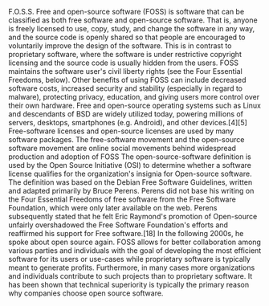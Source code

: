 
F.O.S.S.
Free and open-source software (FOSS) is software that can be classified as both free software and open-source software. That is, anyone is freely licensed to use, copy, study, and change the software in any way, and the source code is openly shared so that people are encouraged to voluntarily improve the design of the software. This is in contrast to proprietary software, where the software is under restrictive copyright licensing and the source code is usually hidden from the users.
FOSS maintains the software user's civil liberty rights (see the Four Essential Freedoms, below). Other benefits of using FOSS can include decreased software costs, increased security and stability (especially in regard to malware), protecting privacy, education, and giving users more control over their own hardware. Free and open-source operating systems such as Linux and descendants of BSD are widely utilized today, powering millions of servers, desktops, smartphones (e.g. Android), and other devices.[4][5] Free-software licenses and open-source licenses are used by many software packages. The free-software movement and the open-source software movement are online social movements behind widespread production and adoption of FOSS
The open-source-software definition is used by the Open Source Initiative (OSI) to determine whether a software license qualifies for the organization's insignia for Open-source software. The definition was based on the Debian Free Software Guidelines, written and adapted primarily by Bruce Perens. Perens did not base his writing on the Four Essential Freedoms of free software from the Free Software Foundation, which were only later available on the web. Perens subsequently stated that he felt Eric Raymond's promotion of Open-source unfairly overshadowed the Free Software Foundation's efforts and reaffirmed his support for Free software.[18] In the following 2000s, he spoke about open source again.
FOSS allows for better collaboration among various parties and individuals with the goal of developing the most efficient software for its users or use-cases while proprietary software is typically meant to generate profits. Furthermore, in many cases more organizations and individuals contribute to such projects than to proprietary software. It has been shown that technical superiority is typically the primary reason why companies choose open source software.

